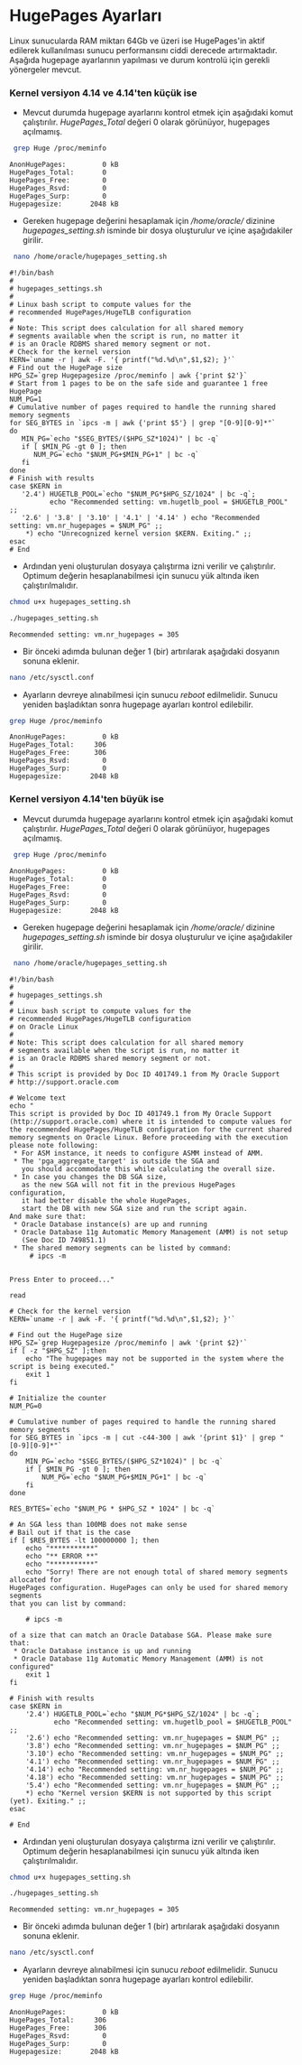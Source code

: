 
 # HugePages Ayarları
 
 Linux sunucularda RAM miktarı 64Gb ve üzeri ise HugePages'in aktif edilerek kullanılması sunucu performansını ciddi derecede artırmaktadır. Aşağıda
 hugepage ayarlarının yapılması ve durum kontrolü için gerekli yönergeler mevcut.
 
 
   ### Kernel versiyon 4.14 ve 4.14'ten küçük ise

- Mevcut durumda hugepage ayarlarını kontrol etmek için aşağıdaki komut çalıştırılır. _HugePages_Total_  değeri 0 olarak görünüyor, hugepages açılmamış.

```sh
 grep Huge /proc/meminfo
```
```
AnonHugePages:         0 kB
HugePages_Total:       0
HugePages_Free:        0
HugePages_Rsvd:        0
HugePages_Surp:        0
Hugepagesize:       2048 kB
```


- Gereken hugepage değerini hesaplamak için _/home/oracle/_ dizinine  _hugepages_setting.sh_ isminde bir dosya oluşturulur ve içine aşağıdakiler girilir.
   
```sh
 nano /home/oracle/hugepages_setting.sh
```
```
#!/bin/bash
#
# hugepages_settings.sh
#
# Linux bash script to compute values for the
# recommended HugePages/HugeTLB configuration
#
# Note: This script does calculation for all shared memory
# segments available when the script is run, no matter it
# is an Oracle RDBMS shared memory segment or not.
# Check for the kernel version
KERN=`uname -r | awk -F. '{ printf("%d.%d\n",$1,$2); }'`
# Find out the HugePage size
HPG_SZ=`grep Hugepagesize /proc/meminfo | awk {'print $2'}`
# Start from 1 pages to be on the safe side and guarantee 1 free HugePage
NUM_PG=1
# Cumulative number of pages required to handle the running shared memory segments
for SEG_BYTES in `ipcs -m | awk {'print $5'} | grep "[0-9][0-9]*"`
do
   MIN_PG=`echo "$SEG_BYTES/($HPG_SZ*1024)" | bc -q`
   if [ $MIN_PG -gt 0 ]; then
      NUM_PG=`echo "$NUM_PG+$MIN_PG+1" | bc -q`
   fi
done
# Finish with results
case $KERN in
   '2.4') HUGETLB_POOL=`echo "$NUM_PG*$HPG_SZ/1024" | bc -q`;
          echo "Recommended setting: vm.hugetlb_pool = $HUGETLB_POOL" ;;
   '2.6' | '3.8' | '3.10' | '4.1' | '4.14' ) echo "Recommended setting: vm.nr_hugepages = $NUM_PG" ;;
    *) echo "Unrecognized kernel version $KERN. Exiting." ;;
esac
# End
```


- Ardından yeni oluşturulan dosyaya çalıştırma izni verilir ve çalıştırılır. Optimum değerin hesaplanabilmesi için sunucu yük altında iken çalıştırılmalıdır.

```sh
chmod u+x hugepages_setting.sh
```
```sh
./hugepages_setting.sh
```
```
Recommended setting: vm.nr_hugepages = 305 
```


- Bir önceki adımda bulunan değer 1 (bir) artırılarak aşağıdaki dosyanın sonuna eklenir.

```sh
nano /etc/sysctl.conf
```


- Ayarların devreye alınabilmesi için sunucu _reboot_ edilmelidir. Sunucu yeniden başladıktan sonra hugepage ayarları kontrol edilebilir.

```sh
grep Huge /proc/meminfo
```
```
AnonHugePages:         0 kB
HugePages_Total:     306
HugePages_Free:      306
HugePages_Rsvd:        0
HugePages_Surp:        0
Hugepagesize:       2048 kB
```


   ### Kernel versiyon 4.14'ten büyük ise


- Mevcut durumda hugepage ayarlarını kontrol etmek için aşağıdaki komut çalıştırılır. _HugePages_Total_  değeri 0 olarak görünüyor, hugepages açılmamış.

```sh
 grep Huge /proc/meminfo
```
```
AnonHugePages:         0 kB
HugePages_Total:       0
HugePages_Free:        0
HugePages_Rsvd:        0
HugePages_Surp:        0
Hugepagesize:       2048 kB
```


- Gereken hugepage değerini hesaplamak için _/home/oracle/_ dizinine  _hugepages_setting.sh_ isminde bir dosya oluşturulur ve içine aşağıdakiler girilir.
   
```sh
 nano /home/oracle/hugepages_setting.sh
```
```
#!/bin/bash
#
# hugepages_settings.sh
#
# Linux bash script to compute values for the
# recommended HugePages/HugeTLB configuration
# on Oracle Linux
#
# Note: This script does calculation for all shared memory
# segments available when the script is run, no matter it
# is an Oracle RDBMS shared memory segment or not.
#
# This script is provided by Doc ID 401749.1 from My Oracle Support
# http://support.oracle.com

# Welcome text
echo "
This script is provided by Doc ID 401749.1 from My Oracle Support
(http://support.oracle.com) where it is intended to compute values for
the recommended HugePages/HugeTLB configuration for the current shared
memory segments on Oracle Linux. Before proceeding with the execution please note following:
 * For ASM instance, it needs to configure ASMM instead of AMM.
 * The 'pga_aggregate_target' is outside the SGA and
   you should accommodate this while calculating the overall size.
 * In case you changes the DB SGA size,
   as the new SGA will not fit in the previous HugePages configuration,
   it had better disable the whole HugePages,
   start the DB with new SGA size and run the script again.
And make sure that:
 * Oracle Database instance(s) are up and running
 * Oracle Database 11g Automatic Memory Management (AMM) is not setup
   (See Doc ID 749851.1)
 * The shared memory segments can be listed by command:
     # ipcs -m


Press Enter to proceed..."

read

# Check for the kernel version
KERN=`uname -r | awk -F. '{ printf("%d.%d\n",$1,$2); }'`

# Find out the HugePage size
HPG_SZ=`grep Hugepagesize /proc/meminfo | awk '{print $2}'`
if [ -z "$HPG_SZ" ];then
    echo "The hugepages may not be supported in the system where the script is being executed."
    exit 1
fi

# Initialize the counter
NUM_PG=0

# Cumulative number of pages required to handle the running shared memory segments
for SEG_BYTES in `ipcs -m | cut -c44-300 | awk '{print $1}' | grep "[0-9][0-9]*"`
do
    MIN_PG=`echo "$SEG_BYTES/($HPG_SZ*1024)" | bc -q`
    if [ $MIN_PG -gt 0 ]; then
        NUM_PG=`echo "$NUM_PG+$MIN_PG+1" | bc -q`
    fi
done

RES_BYTES=`echo "$NUM_PG * $HPG_SZ * 1024" | bc -q`

# An SGA less than 100MB does not make sense
# Bail out if that is the case
if [ $RES_BYTES -lt 100000000 ]; then
    echo "***********"
    echo "** ERROR **"
    echo "***********"
    echo "Sorry! There are not enough total of shared memory segments allocated for
HugePages configuration. HugePages can only be used for shared memory segments
that you can list by command:

    # ipcs -m

of a size that can match an Oracle Database SGA. Please make sure that:
 * Oracle Database instance is up and running
 * Oracle Database 11g Automatic Memory Management (AMM) is not configured"
    exit 1
fi

# Finish with results
case $KERN in
    '2.4') HUGETLB_POOL=`echo "$NUM_PG*$HPG_SZ/1024" | bc -q`;
           echo "Recommended setting: vm.hugetlb_pool = $HUGETLB_POOL" ;;
    '2.6') echo "Recommended setting: vm.nr_hugepages = $NUM_PG" ;;
    '3.8') echo "Recommended setting: vm.nr_hugepages = $NUM_PG" ;;
    '3.10') echo "Recommended setting: vm.nr_hugepages = $NUM_PG" ;;
    '4.1') echo "Recommended setting: vm.nr_hugepages = $NUM_PG" ;;
    '4.14') echo "Recommended setting: vm.nr_hugepages = $NUM_PG" ;;
    '4.18') echo "Recommended setting: vm.nr_hugepages = $NUM_PG" ;;
    '5.4') echo "Recommended setting: vm.nr_hugepages = $NUM_PG" ;;
    *) echo "Kernel version $KERN is not supported by this script (yet). Exiting." ;;
esac

# End
```


- Ardından yeni oluşturulan dosyaya çalıştırma izni verilir ve çalıştırılır. Optimum değerin hesaplanabilmesi için sunucu yük altında iken çalıştırılmalıdır.

```sh
chmod u+x hugepages_setting.sh
```
```sh
./hugepages_setting.sh
```
```
Recommended setting: vm.nr_hugepages = 305 
```


- Bir önceki adımda bulunan değer 1 (bir) artırılarak aşağıdaki dosyanın sonuna eklenir.

```sh
nano /etc/sysctl.conf
```


- Ayarların devreye alınabilmesi için sunucu _reboot_ edilmelidir. Sunucu yeniden başladıktan sonra hugepage ayarları kontrol edilebilir.

```sh
grep Huge /proc/meminfo
```
```
AnonHugePages:         0 kB
HugePages_Total:     306
HugePages_Free:      306
HugePages_Rsvd:        0
HugePages_Surp:        0
Hugepagesize:       2048 kB
```   
   
   
